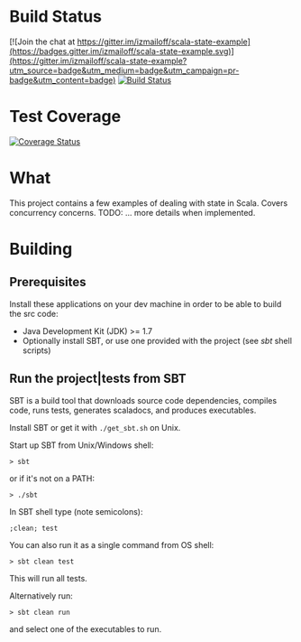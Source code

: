# Build Status

[![Join the chat at https://gitter.im/izmailoff/scala-state-example](https://badges.gitter.im/izmailoff/scala-state-example.svg)](https://gitter.im/izmailoff/scala-state-example?utm_source=badge&utm_medium=badge&utm_campaign=pr-badge&utm_content=badge)
[![Build Status](https://travis-ci.org/izmailoff/scala-state-example.png?branch=master)](https://travis-ci.org/izmailoff/scala-state-example)

# Test Coverage
[![Coverage Status](https://coveralls.io/repos/izmailoff/scala-state-example/badge.svg?branch=master)](https://coveralls.io/r/izmailoff/scala-state-example?branch=master)
	
# What
This project contains a few examples of dealing with state in Scala. Covers concurrency concerns.
TODO: ... more details when implemented.

# Building

## Prerequisites
Install these applications on your dev machine in order to be able to build the src code:

 * Java Development Kit (JDK) >= 1.7
 * Optionally install SBT, or use one provided with the project (see *sbt* shell scripts)

## Run the project|tests from SBT
SBT is a build tool that downloads source code dependencies, compiles code, runs tests,
generates scaladocs, and produces executables.

Install SBT or get it with `./get_sbt.sh` on Unix.

Start up SBT from Unix/Windows shell:

    > sbt

or if it's not on a PATH:

    > ./sbt

In SBT shell type (note semicolons):

    ;clean; test

You can also run it as a single command from OS shell:

    > sbt clean test

This will run all tests.

Alternatively run:

    > sbt clean run
	
and select one of the executables to run.
    
